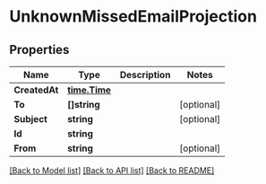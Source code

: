 # UnknownMissedEmailProjection

## Properties

Name | Type | Description | Notes
------------ | ------------- | ------------- | -------------
**CreatedAt** | [**time.Time**](time.Time) |  | 
**To** | **[]string** |  | [optional] 
**Subject** | **string** |  | [optional] 
**Id** | **string** |  | 
**From** | **string** |  | [optional] 

[[Back to Model list]](../README#documentation-for-models) [[Back to API list]](../README#documentation-for-api-endpoints) [[Back to README]](../README)


